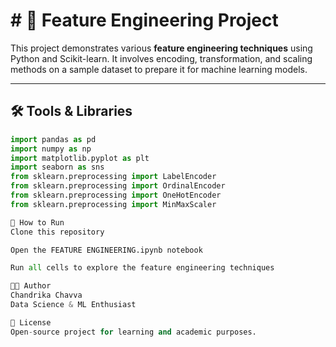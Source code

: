 # # 🧠 Feature Engineering Project

This project demonstrates various **feature engineering techniques** using Python and Scikit-learn. It involves encoding, transformation, and scaling methods on a sample dataset to prepare it for machine learning models.

---

## 🛠️ Tools & Libraries

```python
import pandas as pd
import numpy as np
import matplotlib.pyplot as plt
import seaborn as sns
from sklearn.preprocessing import LabelEncoder
from sklearn.preprocessing import OrdinalEncoder
from sklearn.preprocessing import OneHotEncoder
from sklearn.preprocessing import MinMaxScaler

📌 How to Run
Clone this repository

Open the FEATURE ENGINEERING.ipynb notebook

Run all cells to explore the feature engineering techniques

👩‍💻 Author
Chandrika Chavva
Data Science & ML Enthusiast

📄 License
Open-source project for learning and academic purposes.
